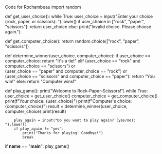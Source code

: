 Code for Rochambeau 
import random

def get_user_choice():
    while True:
        user_choice = input("Enter your choice (rock, paper, or scissors): ").lower()
        if user_choice in ["rock", "paper", "scissors"]:
            return user_choice
        else:
            print("Invalid choice. Please choose again.")

def get_computer_choice():
    return random.choice(["rock", "paper", "scissors"])

def determine_winner(user_choice, computer_choice):
    if user_choice == computer_choice:
        return "It's a tie!"
    elif (user_choice == "rock" and computer_choice == "scissors") or \
         (user_choice == "paper" and computer_choice == "rock") or \
         (user_choice == "scissors" and computer_choice == "paper"):
        return "You win!"
    else:
        return "Computer wins!"

def play_game():
    print("Welcome to Rock-Paper-Scissors!")
    while True:
        user_choice = get_user_choice()
        computer_choice = get_computer_choice()
        print(f"Your choice: {user_choice}")
        print(f"Computer's choice: {computer_choice}")
        result = determine_winner(user_choice, computer_choice)
        print(result)

        play_again = input("Do you want to play again? (yes/no): ").lower()
        if play_again != "yes":
            print("Thanks for playing! Goodbye!")
            break

if __name__ == "__main__":
    play_game()
